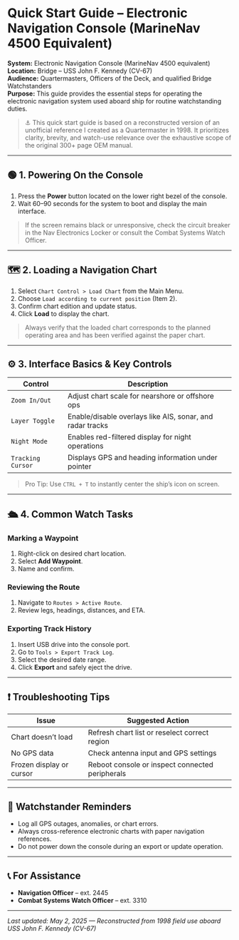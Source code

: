 # Quick Start Guide – Electronic Navigation Console (MarineNav 4500 Equivalent)

**System:** Electronic Navigation Console (MarineNav 4500 equivalent)  
**Location:** Bridge – USS John F. Kennedy (CV-67)  
**Audience:** Quartermasters, Officers of the Deck, and qualified Bridge Watchstanders  
**Purpose:** This guide provides the essential steps for operating the electronic navigation system used aboard ship for routine watchstanding duties.

> ⚓ This quick start guide is based on a reconstructed version of an unofficial reference I created as a Quartermaster in 1998. It prioritizes clarity, brevity, and watch-use relevance over the exhaustive scope of the original 300+ page OEM manual.

---

## 🟢 1. Powering On the Console

1. Press the **Power** button located on the lower right bezel of the console.
2. Wait 60–90 seconds for the system to boot and display the main interface.

> If the screen remains black or unresponsive, check the circuit breaker in the Nav Electronics Locker or consult the Combat Systems Watch Officer.

---

## 🗺️ 2. Loading a Navigation Chart

1. Select `Chart Control > Load Chart` from the Main Menu.
2. Choose `Load according to current position` (Item 2).
3. Confirm chart edition and update status.
4. Click **Load** to display the chart.

> Always verify that the loaded chart corresponds to the planned operating area and has been verified against the paper chart.

---

## ⚙️ 3. Interface Basics & Key Controls

| Control | Description |
|--------|-------------|
| `Zoom In/Out` | Adjust chart scale for nearshore or offshore ops |
| `Layer Toggle` | Enable/disable overlays like AIS, sonar, and radar tracks |
| `Night Mode` | Enables red-filtered display for night operations |
| `Tracking Cursor` | Displays GPS and heading information under pointer |

> Pro Tip: Use `CTRL + T` to instantly center the ship’s icon on screen.

---

## 🛳️ 4. Common Watch Tasks

### Marking a Waypoint
1. Right-click on desired chart location.
2. Select **Add Waypoint**.
3. Name and confirm.

### Reviewing the Route
1. Navigate to `Routes > Active Route`.
2. Review legs, headings, distances, and ETA.

### Exporting Track History
1. Insert USB drive into the console port.
2. Go to `Tools > Export Track Log`.
3. Select the desired date range.
4. Click **Export** and safely eject the drive.

---

## ❗ Troubleshooting Tips

| Issue | Suggested Action |
|-------|------------------|
| Chart doesn’t load | Refresh chart list or reselect correct region |
| No GPS data | Check antenna input and GPS settings |
| Frozen display or cursor | Reboot console or inspect connected peripherals |

---

## 📎 Watchstander Reminders

- Log all GPS outages, anomalies, or chart errors.
- Always cross-reference electronic charts with paper navigation references.
- Do not power down the console during an export or update operation.

---

## 📞 For Assistance

- **Navigation Officer** – ext. 2445  
- **Combat Systems Watch Officer** – ext. 3310

---

_Last updated: May 2, 2025 — Reconstructed from 1998 field use aboard USS John F. Kennedy (CV-67)_
